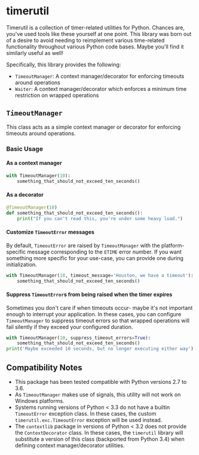 # timerutil
Timerutil is a collection of timer-related utilities for Python.  Chances are, you've used tools like 
these yourself at one point.  This library was born out of a desire to avoid needing to reimplement 
various time-related functionality throughout various Python code bases.  Maybe you'll find it similarly 
useful as well!

Specifically, this library provides the following:
- `TimeoutManager`: A context manager/decorator for enforcing timeouts around operations
- `Waiter`: A context manager/decorator which enforces a minimum time restriction on wrapped operations


## `TimeoutManager`
This class acts as a simple context manager or decorator for enforcing timeouts around operations.

### Basic Usage
#### As a context manager
```python
with TimeoutManager(10):
    something_that_should_not_exceed_ten_seconds()
```

#### As a decorator
```python
@TimeoutManager(10)
def something_that_should_not_exceed_ten_seconds():
    print("If you can't read this, you're under some heavy load.")
```

#### Customize `TimeoutError` messages
By default, `TimeoutError` are raised by `TimeoutManager` with the platform-specific message 
corresponding to the `ETIME` error number.  If you want something more specific for your use-case,
you can provide one during initialization.
```python
with TimeoutManager(10, timeout_message='Houston, we have a timeout'):
    something_that_should_not_exceed_ten_seconds()
```

#### Suppress `TimeoutError`s from being raised when the timer expires
Sometimes you don't care if when timeouts occur- maybe it's not important enough to interrupt your application.
In these cases, you can configure `TimeoutManager` to suppress timeout errors so that wrapped operations 
will fail silently if they exceed your configured duration.
```python
with TimeoutManager(10, suppress_timeout_errors=True):
    something_that_should_not_exceed_ten_seconds()
print('Maybe exceeded 10 seconds, but no longer executing either way')
```

## Compatibility Notes
- This package has been tested compatible with Python versions 2.7 to 3.6.
- As `TimeoutManager` makes use of signals, this utility will not work on Windows platforms.
- Systems running versions of Python < 3.3 do not have a builtin `TimeoutError` exception class.
In these cases, the custom `timerutil.exc.TimeoutError` exception will be used instead.
- The `contextlib` package in versions of Python < 3.2 does not provide the `ContextDecorator` class.
In these cases, the `timerutil` library will substitute a version of this class (backported from Python 3.4) 
when defining context manager/decorator utilities.

